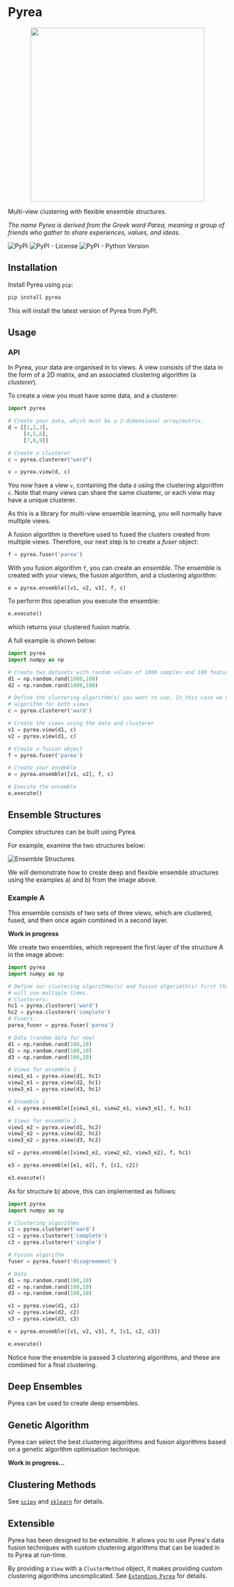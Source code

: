 # Pyrea

<p align="center">
<img src="https://raw.githubusercontent.com/mdbloice/AugmentorFiles/master/Pyrea/Pyrea-logos_transparent.png" width="400">
</p>

Multi-view clustering with flexible ensemble structures.

_The name Pyrea is derived from the Greek word Parea, meaning a group of friends who gather to share experiences, values, and ideas._

![PyPI](https://img.shields.io/pypi/v/Pyrea) ![PyPI - License](https://img.shields.io/pypi/l/Pyrea) ![PyPI - Python Version](https://img.shields.io/pypi/pyversions/Pyrea)

## Installation

Install Pyrea using `pip`:

```bash
pip install pyrea
```

This will install the latest version of Pyrea from PyPI.

## Usage

### API

In Pyrea, your data are organised in to views. A view consists of the data in the
form of a 2D matrix, and an associated clustering algorithm (a _clusterer_).

To create a view you must have some data, and a clusterer:

```python
import pyrea

# Create your data, which must be a 2-dimensional array/matrix.
d = [[1,2,3],
     [4,5,6],
     [7,8,9]]

# Create a clusterer
c = pyrea.clusterer("ward")

v = pyrea.view(d, c)
```

You now have a view `v`, containing the data `d` using the clustering algorithm
`c`. Note that many views can share the same clusterer, or each view may have a
unique clusterer.

As this is a library for multi-view ensemble learning, you will normally have
multiple views.

A fusion algorithm is therefore used to fused the clusters created from multiple
views. Therefore, our next step is to create a *fuser* object:

```python
f = pyrea.fuser('parea')
```

With you fusion algorithm `f`, you can create an *ensemble*. The ensemble is
created with your views, the fusion algorithm, and a clustering algorithm:

```pythom
e = pyrea.ensemble([v1, v2, v3], f, c)
```

To perform this operation you execute the ensemble:

```python
e.execute()
```

which returns your clustered fusion matrix.

A full example is shown below:

```python
import pyrea
import numpy as np

# Create two datasets with random values of 1000 samples and 100 features per sample.
d1 = np.random.rand(1000,100)
d2 = np.random.rand(1000,100)

# Define the clustering algorithm(s) you want to use. In this case we used the same
# algorithm for both views
c = pyrea.clusterer('ward')

# Create the views using the data and clusterer
v1 = pyrea.view(d1, c)
v2 = pyrea.view(d1, c)

# Create a fusion object
f = pyrea.fuser('parea')

# Create your ensemble
e = pyrea.ensemble([v1, v2], f, c)

# Execute the ensemble
e.execute()
```

## Ensemble Structures
Complex structures can be built using Pyrea.

For example, examine the two structures below:

![Ensemble Structures](https://raw.githubusercontent.com/mdbloice/AugmentorFiles/master/Pyrea/parea.png)

We will demonstrate how to create deep and flexible ensemble structures using the examples  a) and b) from the image above.

### Example A
This ensemble consists of two sets of three views, which are clustered, fused, and then once again combined in a second layer.

**Work in progress**

We create two ensembles, which represent the first layer of the structure A in the image above:

```python
import pyrea
import numpy as np

# Define our clustering algorithms(s) and fusion algorimth(s) first that we
# will use multiple times.
# Clusterers:
hc1 = pyrea.clusterer('ward')
hc2 = pyrea.clusterer('complete')
# Fusers:
parea_fuser = pyrea.fuser('parea')

# Data (random data for now)
d1 = np.random.rand(100,10)
d2 = np.random.rand(100,10)
d3 = np.random.rand(100,10)

# Views for ensemble 1
view1_e1 = pyrea.view(d1, hc1)
view2_e1 = pyrea.view(d2, hc1)
view3_e1 = pyrea.view(d3, hc1)

# Ensemble 1
e1 = pyrea.ensemble([view1_e1, view2_e1, view3_e1], f, hc1)

# Views for ensemble 2
view1_e2 = pyrea.view(d1, hc2)
view2_e2 = pyrea.view(d2, hc2)
view3_e2 = pyrea.view(d3, hc2)

e2 = pyrea.ensemble([view1_e2, view2_e2, view3_e2], f, hc1)

e3 = pyrea.ensemble([e1, e2], f, [c1, c2])

e3.execute()
```

As for structure b) above, this can implemented as follows:

```python
import pyrea
import numpy as np

# Clustering algorithms
c1 = pyrea.clusterer('ward')
c2 = pyrea.clusterer('complete')
c3 = pyrea.clusterer('single')

# Fusion algorithm
fuser = pyrea.fuser('disagreement')

# Data
d1 = np.random.rand(100,10)
d2 = np.random.rand(100,10)
d3 = np.random.rand(100,10)

v1 = pyrea.view(d1, c1)
v2 = pyrea.view(d2, c2)
v3 = pyrea.view(d3, c3)

e = pyrea.ensemble([v1, v2, v3], f, [c1, c2, c3])

e.execute()
```

Notice how the ensemble is passed 3 clustering algorithms, and these are combined for a final clustering.

## Deep Ensembles
Pyrea can be used to create deep ensembles.

## Genetic Algorithm
Pyrea can select the best clustering algorithms and fusion algorithms based on a genetic algorithm optimisation technique.

**Work in progress...**

## Clustering Methods

See [`scipy`](https://docs.scipy.org/doc/scipy/reference/cluster.html) and [`sklearn`](https://scikit-learn.org/stable/modules/clustering.html) for details.

## Extensible

Pyrea has been designed to be extensible. It allows you to use Pyrea's data fusion techniques with custom clustering algorithms that can be loaded in to Pyrea at run-time.

By providing a `View` with a `ClusterMethod` object, it makes providing custom clustering algorithms uncomplicated. See [`Extending Pyrea`](https://pyrea.readthedocs.org/pyrea/extending.html#custom-clustering-algorithms) for details.
